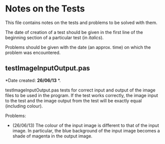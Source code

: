 Notes on the Tests
====================

This file contains notes on the tests and problems to be solved with them.

The date of creation of a test should be given in the first line of the beginning section of a particular test (in *italics*).

Problems should be given with the date (an approx. time) on which the problem was encountered.

testImageInputOutput.pas
--------------------------

*Date created: **26/06/13** *.

testImageInputOutput.pas tests for correct input and output of the image files to be used in the program. If the test works correctly, the image input to the test and the image output from the test will be exactly equal (including colour).

Problems:

* (26/06/13) The colour of the input image is different to that of the input image. In particular, the blue background of the input image becomes a shade of magenta in the output image.
